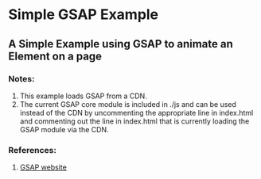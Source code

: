 # Simple GSAP Example
## A Simple Example using GSAP to animate an Element on a page
### Notes: 
1. This example loads GSAP from a CDN.
2. The current GSAP core module is included in ./js and can be used instead of the CDN by uncommenting the appropriate line in index.html and commenting out the line in index.html that is currently loading the GSAP module via the CDN.
### References:
1. [GSAP website](https://gsap.com/)